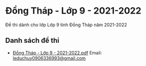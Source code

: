 # Đồng Tháp - Lớp 9 - 2021-2022

Đề thi dành cho lớp Lớp 9 tỉnh Đồng Tháp năm 2021-2022

## Danh sách đề thi

- [Đồng Tháp - Lớp 9 - 2021-2022.pdf](Đồng%20Tháp%20-%20Lớp%209%20-%202021-2022.pdf)
Email: leduchuy0906336993@gmail.com

